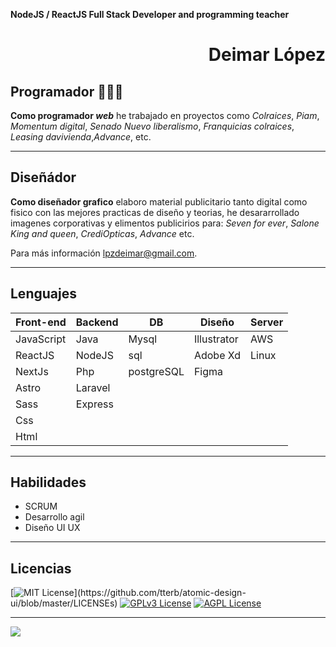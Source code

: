 **NodeJS / ReactJS Full Stack Developer and programming teacher**

<div align="right">

# Deimar López
</div>

## Programador 🧑🏻‍💻

**Como programador _web_** he trabajado en proyectos como _Colraices_, _Piam_, _Momentum digital_, _Senado Nuevo liberalismo_, _Franquicias colraices_, _Leasing davivienda_,_Advance_, etc.

---
## Diseñádor
**Como diseñador grafico** elaboro material publicitario tanto digital como fisico con las mejores practicas de diseño y teorias, he desararrollado imagenes corporativas y elimentos publicirios para: _Seven for ever_, _Salone King and queen_, _CrediOpticas_, _Advance_ etc.

Para más información  <a href="mailto:lpzdeimar@gmail.com" target="_blank" rel="noopener">lpzdeimar@gmail.com</a>.

---

## Lenguajes


| Front-end | Backend | DB | Diseño | Server |
|---|---|---|---|---|
|JavaScript|Java|Mysql|Illustrator|AWS
|ReactJS|NodeJS|sql|Adobe Xd|Linux
|NextJs|Php|postgreSQL|Figma|
|Astro|Laravel|||
|Sass|Express|||
|Css||||
|Html||||

---

## Habilidades
<ul>
  <li>SCRUM</li>
  <li>Desarrollo agil</li>
  <li>Diseño UI UX</li>
</ul>

---

## Licencias

[![MIT License](https://img.shields.io/apm/l/atomic-design-ui.svg?)](https://github.com/tterb/atomic-design-ui/blob/master/LICENSEs)
[![GPLv3 License](https://img.shields.io/badge/License-GPL%20v3-yellow.svg)](https://opensource.org/licenses/)
[![AGPL License](https://img.shields.io/badge/license-AGPL-blue.svg)](http://www.gnu.org/licenses/agpl-3.0)

---
<a href="https://www.linkedin.com/in/deimar-lpz-57075b1b0/" target="_blank" rel="noopener">
  <img align="center" src="https://media-exp1.licdn.com/dms/image/C4E16AQG4-MearNR-rQ/profile-displaybackgroundimage-shrink_350_1400/0/1625682665762?e=1674691200&v=beta&t=KFo9Fq62ER2LWJOmMh4GsaY-38lAfIz02Z5JYh6PU2Y">
</a>

